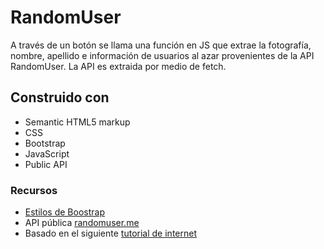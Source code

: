 # RandomUser
A través de un botón se llama una función en JS que extrae la fotografía, nombre, apellido e información de usuarios al azar provenientes de la API RandomUser. La API es extraida por medio de fetch.

## Construido con
- Semantic HTML5 markup
- CSS
- Bootstrap
- JavaScript
- Public API

### Recursos
- [Estilos de Boostrap](https://getbootstrap.com/docs/5.0/getting-started/introduction/)
- API pública [randomuser.me](randomuser.me)
- Basado en el siguiente [tutorial de internet](https://www.youtube.com/watch?v=-j50jOzTHcI)
